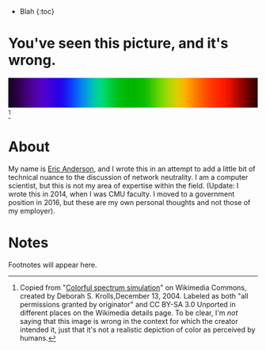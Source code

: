 * Blah
{:toc}

# You've seen this picture, and it's wrong.

![Figure 1: Color as a spectrum](Spectrum4websiteEval.png "Image of colors ostensibly ranging from violet to red")[^1]

[^1]: Copied from "[Colorful spectrum
    simulation](https://commons.wikimedia.org/wiki/File:Spectrum4websiteEval.png)"
    on Wikimedia Commons, created by Deborah S. Krolls,December
    13, 2004.  Labeled as both "all permissions granted by originator"
    and CC BY-SA 3.0 Unported in different places on the Wikimedia
    details page.  To be clear, I'm _not_ saying that this image is
    wrong in the context for which the creator intended it, just that
    it's not a realistic depiction of color as perceived by humans.

  
# About
My name is [Eric Anderson](http://www.cs.cmu.edu/~andersoe), and I wrote this in an attempt to add a little bit of technical nuance to the discussion of network neutrality.  I am a computer scientist, but this is not my area of expertise within the field.  (Update:  I wrote this in 2014, when I was CMU faculty.  I moved to a government position in 2016, but these are my own personal thoughts and not those of my employer).

# Notes

Footnotes will appear here.
